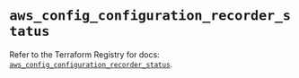 # `aws_config_configuration_recorder_status`

Refer to the Terraform Registry for docs: [`aws_config_configuration_recorder_status`](https://registry.terraform.io/providers/hashicorp/aws/5.36.0/docs/resources/config_configuration_recorder_status).

